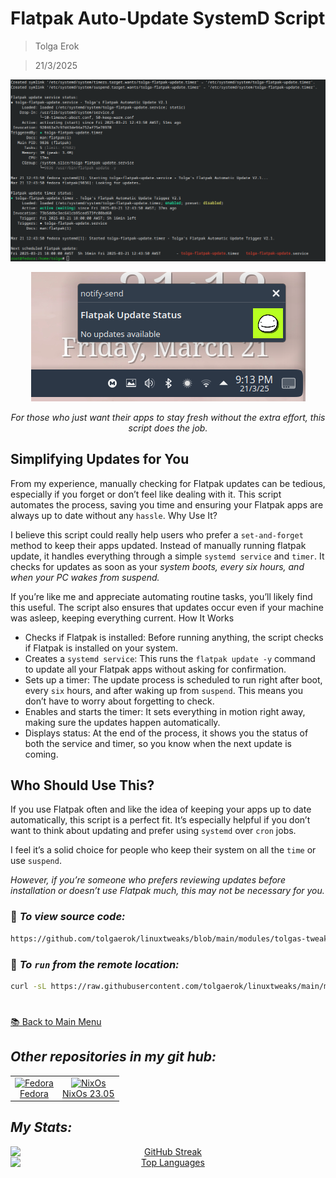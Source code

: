 

# **Flatpak Auto-Update SystemD Script**  

> Tolga Erok

> 21/3/2025





<p align="center">
  <img src="images/flatpak-autoupdate/flatpak-auto-update.png" alt="alt text">
</p>

<p align="center">
  <img src="images/flatpak-autoupdate/notification-working.png" alt="alt text">
</p>

<p align="center">
  <i>For those who just want their apps to stay fresh without the extra effort, this script does the job.</i>
</p>

## Simplifying Updates for You

From my experience, manually checking for Flatpak updates can be tedious, especially if you forget or don’t feel like dealing with it. This script automates the process, saving you time and ensuring your Flatpak apps are always up to date without any `hassle`.
Why Use It?

I believe this script could really help users who prefer a `set-and-forget` method to keep their apps updated. Instead of manually running flatpak update, it handles everything through a simple `systemd service` and `timer`. It checks for updates as soon as your *system boots, every six hours, and when your PC wakes from suspend.*

If you’re like me and appreciate automating routine tasks, you’ll likely find this useful. The script also ensures that updates occur even if your machine was asleep, keeping everything current.
How It Works

-    Checks if Flatpak is installed: Before running anything, the script checks if Flatpak is installed on your system.
-    Creates a `systemd service`: This runs the `flatpak update -y` command to update all your Flatpak apps without asking for confirmation.
-    Sets up a timer: The update process is scheduled to run right after boot, every `six` hours, and after waking up from `suspend`. This means you don’t have to worry about forgetting to check.
-    Enables and starts the timer: It sets everything in motion right away, making sure the updates happen automatically.
-    Displays status: At the end of the process, it shows you the status of both the service and timer, so you know when the next update is coming.

## Who Should Use This?

If you use Flatpak often and like the idea of keeping your apps up to date automatically, this script is a perfect fit. It’s especially helpful if you don’t want to think about updating and prefer using `systemd` over `cron` jobs. 

I feel it’s a solid choice for people who keep their system on all the `time` or use `suspend`.

*However, if you’re someone who prefers reviewing updates before installation or doesn’t use Flatpak much, this may not be necessary for you.*




### 🔗 *To view source code:*

```bash
https://github.com/tolgaerok/linuxtweaks/blob/main/modules/tolgas-tweaks/SYSTEMD_RELATED/auto-update-flatpaks.sh
```

### 🔗 *To `run` from the remote location:*

```bash
curl -sL https://raw.githubusercontent.com/tolgaerok/linuxtweaks/main/modules/tolgas-tweaks/SYSTEMD_RELATED/auto-update-flatpaks.sh
```

#
[📚 Back to Main Menu](https://github.com/tolgaerok/linuxtweaks/blob/main/README.md)

## *Other repositories in my git hub:*

<div align="center">
  <table style="border-collapse: collapse; width: 100%; border: none;">
    <tr>
     <td align="center" style="border: none;">
        <a href="https://github.com/tolgaerok/fedora-tolga">
          <img src="https://flathub.org/img/distro/fedora.svg" alt="Fedora" style="width: 100%;">
          <br>Fedora
        </a>
      </td>
      <td align="center" style="border: none;">
        <a href="https://github.com/tolgaerok/NixOS-tolga">
          <img src="https://flathub.org/img/distro/nixos.svg" alt="NixOs" style="width: 100%;">
          <br>NixOs 23.05
        </a>
      </td>
    </tr>
  </table>
</div>

## *My Stats:*

<div align="center">

<div style="text-align: center;">
  <a href="https://git.io/streak-stats" target="_blank">
    <img src="http://github-readme-streak-stats.herokuapp.com?user=tolgaerok&theme=dark&background=000000" alt="GitHub Streak" style="display: block; margin: 0 auto;">
  </a>
  <div style="text-align: center;">
    <a href="https://github.com/anuraghazra/github-readme-stats" target="_blank">
      <img src="https://github-readme-stats.vercel.app/api/top-langs/?username=tolgaerok&layout=compact&theme=vision-friendly-dark" alt="Top Languages" style="display: block; margin: 0 auto;">
    </a>
  </div>
</div>
</div>
